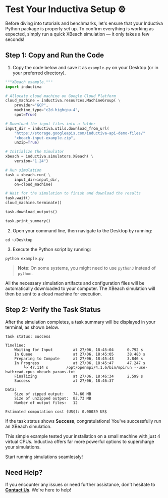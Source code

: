 # Test Your Inductiva Setup ⚙️
Before diving into tutorials and benchmarks, let's ensure that your Inductiva Python package is properly set up. To confirm everything is working as expected, simply run a quick XBeach simulation — it only takes a few seconds!

## Step 1: Copy and Run the Code

1. Copy the code below and save it as `example.py` on your Desktop (or in your preferred directory).

```python
"""XBeach example."""
import inductiva

# Allocate cloud machine on Google Cloud Platform
cloud_machine = inductiva.resources.MachineGroup( \
    provider="GCP",
    machine_type="c2d-highcpu-4",
    spot=True)

# Download the input files into a folder
input_dir = inductiva.utils.download_from_url(
    "https://storage.googleapis.com/inductiva-api-demo-files/"
    "xbeach-input-example.zip",
    unzip=True)

# Initialize the Simulator
xbeach = inductiva.simulators.XBeach( \
    version="1.24")

# Run simulation
task = xbeach.run( \
    input_dir=input_dir,
    on=cloud_machine)

# Wait for the simulation to finish and download the results
task.wait()
cloud_machine.terminate()

task.download_outputs()

task.print_summary()
```

2. Open your command line, then navigate to the Desktop by running:

```
cd ~/Desktop
```

3. Execute the Python script by running:

```
python example.py
```

> **Note**: On some systems, you might need to use `python3` instead of `python`.

All the necessary simulation artifacts and configuration files will be automatically downloaded to your computer. The XBeach simulation will then be sent to a cloud machine for execution.

## Step 2: Verify the Task Status
After the simulation completes, a task summary will be displayed in your terminal, as shown below. 

```
Task status: Success

Timeline:
	Waiting for Input         at 27/06, 18:45:04      0.792 s
	In Queue                  at 27/06, 18:45:05      38.483 s
	Preparing to Compute      at 27/06, 18:45:43      3.846 s
	In Progress               at 27/06, 18:45:47      47.247 s
		└> 47.114 s        /opt/openmpi/4.1.6/bin/mpirun --use-hwthread-cpus xbeach params.txt
	Finalizing                at 27/06, 18:46:34      2.599 s
	Success                   at 27/06, 18:46:37      

Data:
	Size of zipped output:    74.60 MB
	Size of unzipped output:  82.73 MB
	Number of output files:   12

Estimated computation cost (US$): 0.00039 US$
```

If the task status shows **Success**, congratulations! You've successfully run an XBeach simulation.

This simple example tested your installation on a small machine with just 4 virtual CPUs. Inductiva offers far more powerful options to supercharge your simulations.

Start running simulations seamlessly! 

## Need Help?
If you encounter any issues or need further assistance, don't hesitate to [**Contact Us**](mailto:support@inductiva.ai). We're here to help!